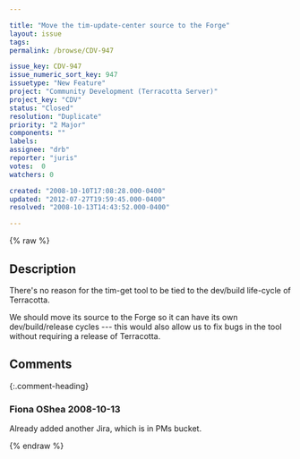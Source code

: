 ```yaml
---

title: "Move the tim-update-center source to the Forge"
layout: issue
tags: 
permalink: /browse/CDV-947

issue_key: CDV-947
issue_numeric_sort_key: 947
issuetype: "New Feature"
project: "Community Development (Terracotta Server)"
project_key: "CDV"
status: "Closed"
resolution: "Duplicate"
priority: "2 Major"
components: ""
labels: 
assignee: "drb"
reporter: "juris"
votes:  0
watchers: 0

created: "2008-10-10T17:08:28.000-0400"
updated: "2012-07-27T19:59:45.000-0400"
resolved: "2008-10-13T14:43:52.000-0400"

---
```




{% raw %}



## Description

<div markdown="1" class="description">

There's no reason for the tim-get tool to be tied to the dev/build life-cycle of Terracotta.

We should move its source to the Forge so it can have its own dev/build/release cycles --- this would also allow us to fix bugs in the tool without requiring a release of Terracotta.

</div>

## Comments


{:.comment-heading}
### **Fiona OShea** <span class="date">2008-10-13</span>

<div markdown="1" class="comment">

Already added another Jira, which is in PMs bucket.

</div>



{% endraw %}

